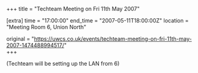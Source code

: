 +++
title = "Techteam Meeting on Fri 11th May 2007"

[extra]
time = "17:00:00"
end_time = "2007-05-11T18:00:00Z"
location = "Meeting Room 6, Union North"

original = "https://uwcs.co.uk/events/techteam-meeting-on-fri-11th-may-2007-1474488994517/"    
+++

(Techteam will be setting up the LAN from 6)

